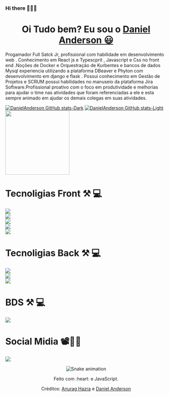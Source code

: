 ### Hi there 👋👦🏿

 <h1 align="center">
    Oi Tudo bem? Eu sou o 
    <a href="https://www.linkedin.com/in/daniel-anderson-739bb31a9/"> Daniel Anderson  😃️</a>
  </h1>

Progamador Full Satck Jr, profissional com  habilidade  em desenvolvimento web . Conhecimento em React js e Typescprit , Javascript e Css  no front end  .Noções de Docker e Orquestração  de Kurbentes  e bancos de dados Mysql experiencia  utilizando a plataforma DBeaver  e Phyton com desenvolvimento em django e flask . Possui conhecimento em Gestão de Projetos e SCRUM  possui habilidades no manuseio da  plataforma Jira Software.Profissional proativo com o foco em produtividade e melhorias para ajudar o time nas atividades que foram referenciadas a ele  e esta sempre  animado  em ajudar os demais colegas em suas atividades. 


[![DanielAnderson GitHub stats-Dark](https://github-readme-stats.vercel.app/api?username=danielandersonBC96&show_icons=true&theme=dracula)](https://github.com/anuraghazra/github-readme-stats#gh-dark-mode-only)
[![DanielAnderson GitHub stats-Light](https://github-readme-stats.vercel.app/api?username=danielandersonBC96&show_icons=true&theme=dracula)](https://github.com/anuraghazra/github-readme-stats#gh-light-mode-only)
<img height="200px" width:100px   src="https://github-readme-stats.vercel.app/api/top-langs/?username=danielandersonBC96&theme=dracula&hide_border=false&&layout=compact"/>

<h1 >Tecnoligias Front   ⚒ 💻  </h1>

<div style="Display: inline_block">
<img aling='center ' src="https://img.shields.io/badge/JavaScript-323330?style=for-the-badge&logo=javascript&logoColor=F7DF1E" />

</div>

<div>
<img aling='center ' src="https://img.shields.io/badge/HTML-239120?style=for-the-badge&logo=html5&logoColor=white" />
</div>

<div>
<img aling='center ' src="https://img.shields.io/badge/CSS-239120?&style=for-the-badge&logo=css3&logoColor=white" />

</div>

<div>
<img aling='center ' src="https://img.shields.io/badge/TypeScript-007ACC?style=for-the-badge&logo=typescript&logoColor=white" />

</div>

<div>
<Img aling=' center' src="https://img.shields.io/badge/React-20232A?style=for-the-badge&logo=react&logoColor=61DAFBx  " >

<h1>Tecnoligias Back  ⚒ 💻  </h1>

<div>
<Img aling=' center' src= "https://img.shields.io/badge/Python-14354C?style=for-the-badge&logo=python&logoColor=white " >
</div>

<div>
<Img aling=' center' src= "https://img.shields.io/badge/Flask-000000?style=for-the-badge&logo=flask&logoColor=white" >
</div>

<div>
<Img aling=' center' src= "https://img.shields.io/badge/Django-092E20?style=for-the-badge&logo=django&logoColor=white" >
</div>

<h1>BDS ⚒ 💻  </h1>

<Img aling=' center' src= "https://img.shields.io/badge/MySQL-00000F?style=for-the-badge&logo=mysql&logoColor=white'" >
</div>
  
  <h1>Social Midia 📽📸📱 </h1>
  <a href="https://www.linkedin.com/in/daniel-anderson-739bb31a9 /" target="_blank"><img src="https://img.shields.io/badge/-LinkedIn-%230077B5?style=for-the-badge&logo=linkedin&logoColor=white" target="_blank"></a>  
  
<div align="center">

  ![Snake animation](https://github.com/danielbped/danielbped/blob/output/github-contribution-grid-snake.svg)
  
</div>

<div align="center">
  <p>Feito com :heart: e JavaScript.</p>
  <p>Créditos: <a href="https://github.com/anuraghazra/github-readme-stats">Anurag Hazra</a> e <a href="https://github.com/danielandersonBC96">Daniel Anderson </a></p>
</div>







